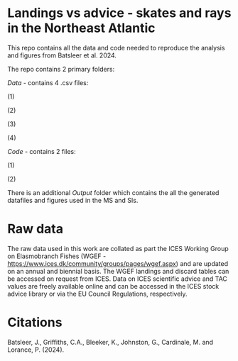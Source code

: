 # Landings vs advice - skates and rays in the Northeast Atlantic
This repo contains all the data and code needed to reproduce the analysis and figures from Batsleer et al. 2024. 

The repo contains 2 primary folders:

*Data* - contains 4 .csv files:

(1)

(2)

(3)

(4)

*Code* - contains 2 files:

(1)

(2)

There is an additional *Output* folder which contains the all the generated datafiles and figures used in the MS and SIs. 

# Raw data
The raw data used in this work are collated as part the ICES Working Group on Elasmobranch Fishes (WGEF - https://www.ices.dk/community/groups/pages/wgef.aspx) and are updated on an annual and biennial basis. The WGEF landings and discard tables can be accessed on request from ICES. Data on ICES scientific advice and TAC values are freely available online and can be accessed in the ICES stock advice library or via the EU Council Regulations, respectively. 

# Citations
Batsleer, J., Griffiths, C.A., Bleeker, K., Johnston, G., Cardinale, M. and Lorance, P. (2024). 


